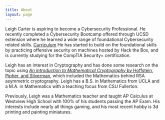 ```yaml
---
title: About
layout: page
---
```

Leigh Carter is aspiring to become a Cybersecurity Professional. He recently completed a Cybersecurity Bootcamp offered through UCSD extension where he learned a wide range of foundational Cybersecurity related skills. [Curriculum](https://bootcamp.extension.ucsd.edu/cybersecurity/curriculum/) He has started to build on the foundational skills by practicing offensive security on machines hosted by Hack the Box, and is currently studying for the CompTIA Security+ certification.

Leigh has an interest in Cryptography and has done some research on the topic using [*An introduction to Mathematical Cryptography* by Hoffstein, Pipher, and Silverman](https://www.google.com/books/edition/An_Introduction_to_Mathematical_Cryptogr/z2SBIhmqMBMC?hl=en&gbpv=1&printsec=frontcover), which included the Mathematics behind RSA asymmetric cryptography. Leigh has a B.S. in Mathematics from UCLA and a M.A. in Mathematics with a teaching focus from CSU Fullerton.

Previously, Leigh was a Mathematics teacher and taught AP Calculus at Westview High School with 100% of his students passing the AP Exam. His interests include nearly all things gaming, and his most recent hobby is 3d printing and painting miniatures.

